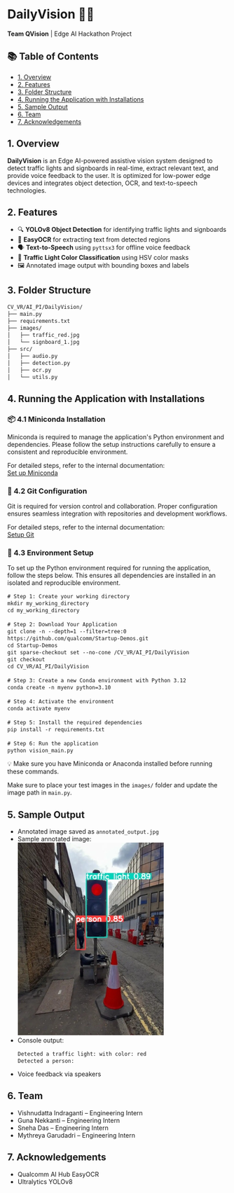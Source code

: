 
<!DOCTYPE html>
<html lang="en">
<head>
    <meta charset="UTF-8">
</head>
<body>

<h1>DailyVision 🚦🧠</h1>
<p><strong>Team QVision</strong> | Edge AI Hackathon Project</p>

<h2>📚 Table of Contents</h2>
<ul>
    <li><a href="#1-overview">1. Overview</a></li>
    <li><a href="#2-features">2. Features</a></li>
    <li><a href="#3-folder-structure">3. Folder Structure</a></li>
    <li><a href="#4-running-the-application-with-installations">4. Running the Application with Installations</a></li>
    <li><a href="#5-sample-output">5. Sample Output</a></li>
    <li><a href="#6-team">6. Team</a></li>
    <li><a href="#7-acknowledgements">7. Acknowledgements</a></li>
</ul>

<h2 id="1-overview">1. Overview</h2>
<p><strong>DailyVision</strong> is an Edge AI-powered assistive vision system designed to detect traffic lights and signboards in real-time, extract relevant text, and provide voice feedback to the user. It is optimized for low-power edge devices and integrates object detection, OCR, and text-to-speech technologies.</p>

<h2 id="2-features">2. Features</h2>
<ul>
    <li>🔍 <strong>YOLOv8 Object Detection</strong> for identifying traffic lights and signboards</li>
    <li>🧾 <strong>EasyOCR</strong> for extracting text from detected regions</li>
    <li>🗣️ <strong>Text-to-Speech</strong> using <code>pyttsx3</code> for offline voice feedback</li>
    <li>🎨 <strong>Traffic Light Color Classification</strong> using HSV color masks</li>
    <li>🖼️ Annotated image output with bounding boxes and labels</li>
</ul>

<h2 id="3-folder-structure">3. Folder Structure</h2>
<pre><code>CV_VR/AI_PI/DailyVision/
├── main.py
├── requirements.txt
├── images/
│   ├── traffic_red.jpg
│   └── signboard_1.jpg
├── src/
│   ├── audio.py
│   ├── detection.py
│   ├── ocr.py
│   └── utils.py
</code></pre>

<h2 id="4-running-the-application-with-installations">4. Running the Application with Installations</h2>

<h3>📦 4.1 Miniconda Installation</h3>
<p>Miniconda is required to manage the application's Python environment and dependencies. Please follow the setup instructions carefully to ensure a consistent and reproducible environment.</p>
<p>For detailed steps, refer to the internal documentation:<br>
<a href="../../../Hardware/Tools.md">Set up Miniconda</a></p>

<h3>🔧 4.2 Git Configuration</h3>
<p>Git is required for version control and collaboration. Proper configuration ensures seamless integration with repositories and development workflows.</p>
<p>For detailed steps, refer to the internal documentation:<br>
<a href="../../../Hardware/Tools.md">Setup Git</a></p>

<h3>🧪 4.3 Environment Setup</h3>
<p>To set up the Python environment required for running the application, follow the steps below. This ensures all dependencies are installed in an isolated and reproducible environment.</p>

<pre><code># Step 1: Create your working directory
mkdir my_working_directory
cd my_working_directory

# Step 2: Download Your Application
git clone -n --depth=1 --filter=tree:0 https://github.com/qualcomm/Startup-Demos.git
cd Startup-Demos
git sparse-checkout set --no-cone /CV_VR/AI_PI/DailyVision
git checkout
cd CV_VR/AI_PI/DailyVision

# Step 3: Create a new Conda environment with Python 3.12
conda create -n myenv python=3.10

# Step 4: Activate the environment
conda activate myenv

# Step 5: Install the required dependencies
pip install -r requirements.txt

# Step 6: Run the application
python vision_main.py
</code></pre>
<p>💡 Make sure you have Miniconda or Anaconda installed before running these commands.</p>
<p>Make sure to place your test images in the <code>images/</code> folder and update the image path in <code>main.py</code>.</p>

<h2 id="5-sample-output">5. Sample Output</h2>
<ul>
    <li>Annotated image saved as <code>annotated_output.jpg</code></li>
    <li>Sample annotated image:<br>
            <img src="./images/demo_image.jpg" alt="Annotated Output" width="333">
    </li>
    <li>Console output:
        <pre><code>Detected a traffic light: with color: red
Detected a person:</code></pre>
    </li>
    <li>Voice feedback via speakers</li>
</ul>

<h2 id="6-team">6. Team</h2>
<ul>
    <li>Vishnudatta Indraganti – Engineering Intern</li>
    <li>Guna Nekkanti – Engineering Intern</li>
    <li>Sneha Das – Engineering Intern</li>
    <li>Mythreya Garudadri – Engineering Intern</li>
</ul>

<h2 id="7-acknowledgements">7. Acknowledgements</h2>
<ul>
    <li>Qualcomm AI Hub EasyOCR</li>
    <li>Ultralytics YOLOv8</li>
</ul>

</body>
</html>
